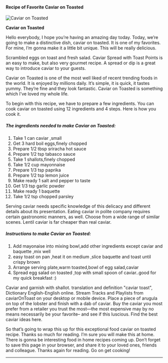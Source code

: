             

#### Recipe of Favorite Caviar on Toasted

![Caviar on Toasted](https://img-global.cpcdn.com/recipes/5155281223811072/751x532cq70/caviar-on-toasted-recipe-main-photo.jpg)

**Caviar on Toasted**

Hello everybody, I hope you’re having an amazing day today. Today, we’re going to make a distinctive dish, caviar on toasted. It is one of my favorites. For mine, I’m gonna make it a little bit unique. This will be really delicious.

Scrambled eggs on toast and fresh salad. Caviar Spread with Toast Points is an easy to make, but also very gourmet recipe. A spread or dip is a great way to introduce caviar to your guests.

Caviar on Toasted is one of the most well liked of recent trending foods in the world. It is enjoyed by millions daily. It’s simple, it is quick, it tastes yummy. They’re fine and they look fantastic. Caviar on Toasted is something which I’ve loved my whole life.

To begin with this recipe, we have to prepare a few ingredients. You can cook caviar on toasted using 12 ingredients and 4 steps. Here is how you cook it.

##### The ingredients needed to make Caviar on Toasted:

1.  Take 1 can caviar ,small
2.  Get 3 hard boil eggs,finely chopped
3.  Prepare 1/2 tbsp sriracha hot sauce
4.  Prepare 1/2 tsp tabasco sauce
5.  Take 1 shallots,finely chopped
6.  Take 1/2 cup mayonnaise
7.  Prepare 1/3 tsp paprika
8.  Prepare 1/2 tsp lemon juice
9.  Make ready 1 salt and pepper to taste
10.  Get 1/3 tsp garlic powder
11.  Make ready 1 baquette
12.  Take 1/2 tsp chopped parsley

Serving caviar needs specific knowledge of this delicacy and different details about its presentation. Eating caviar in polite company requires certain gastronomic manners, as well. Choose from a wide range of similar scenes. Lentil caviar is far cheaper than real caviar.

##### Instructions to make Caviar on Toasted:

1.  Add mayonaise into mixing bowl,add other ingredients except caviar and baquette ,mix well
2.  easy toast on pan ,heat it on medium ,slice baquette and toast until crispy brown
3.  Arrange serving plate,warm toasted,bowl of egg salad,caviar
4.  Spread egg salad on toasted ,top with small spoon of caviar..good for my quick breakfast :)

Caviar and garnish with shallot. translation and definition "caviar toast", Dictionary English-English online. Stream Tracks and Playlists from caviarOnToast on your desktop or mobile device. Place a piece of arugula on top of the lobster and finish with a dab of caviar. Buy the caviar you most prefer from a retailer you trust the most—the most expensive may by no means necessarily be your favorite– and see if this luscious. Find the best caviar ideas here.

So that’s going to wrap this up for this exceptional food caviar on toasted recipe. Thanks so much for reading. I’m sure you will make this at home. There is gonna be interesting food in home recipes coming up. Don’t forget to save this page in your browser, and share it to your loved ones, friends and colleague. Thanks again for reading. Go on get cooking!

* * *